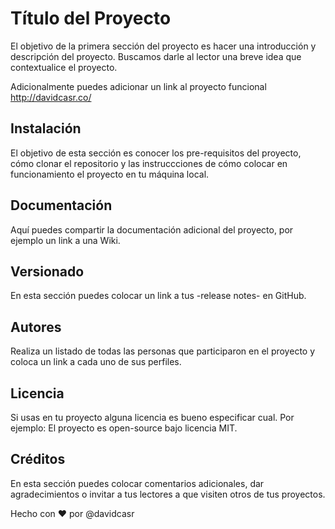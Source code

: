 # Título del Proyecto 

El objetivo de la primera sección del proyecto es hacer una introducción y descripción del proyecto. Buscamos darle al lector una breve idea que contextualice el proyecto.

Adicionalmente puedes adicionar un link al proyecto funcional http://davidcasr.co/

## Instalación 

El objetivo de esta sección es conocer los pre-requisitos del proyecto, cómo clonar el repositorio y las instruccciones de cómo colocar en funcionamiento el proyecto en tu máquina local.

## Documentación

Aquí puedes compartir la documentación adicional del proyecto, por ejemplo un link a una Wiki.

## Versionado

En esta sección puedes colocar un link a tus -release notes- en GitHub.

## Autores

Realiza un listado de todas las personas que participaron en el proyecto y coloca un link a cada uno de sus perfiles.

## Licencia

Si usas en tu proyecto alguna licencia es bueno especificar cual. Por ejemplo: El proyecto es open-source bajo licencia MIT. 

## Créditos

En esta sección puedes colocar comentarios adicionales, dar agradecimientos o invitar a tus lectores a que visiten otros de tus proyectos.

Hecho con ❤️ por @davidcasr
